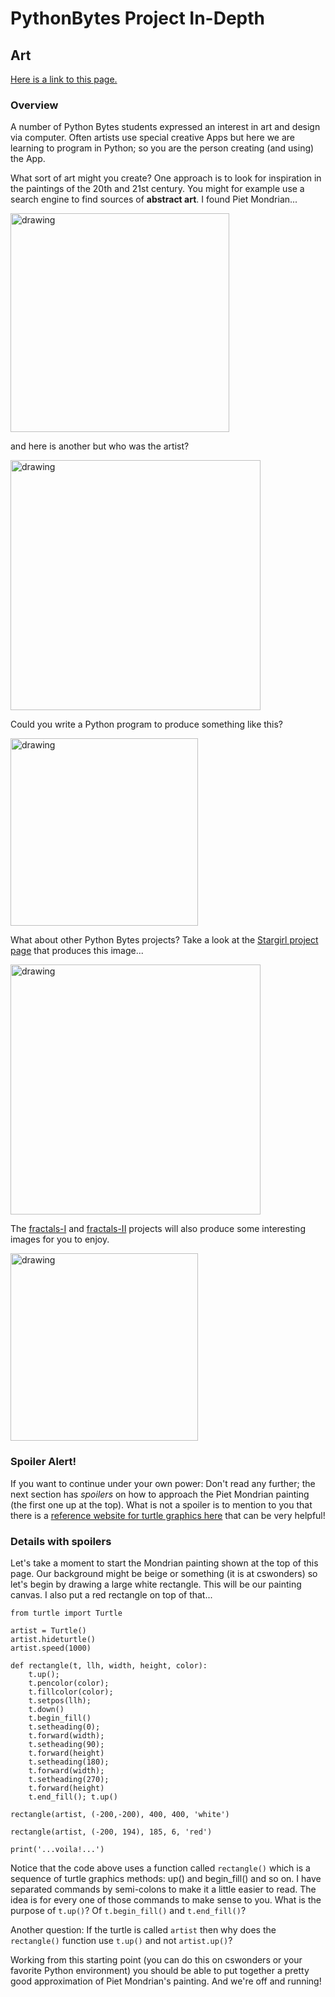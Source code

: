# PythonBytes Project In-Depth


## Art


[Here is a link to this page.](https://github.com/robfatland/pythonbytes/tree/master/projects/art#pythonbytes-project-in-depth)


### Overview


A number of Python Bytes students expressed an interest in art and design via computer. Often artists use special
creative Apps but here we are learning to program in Python; so you are the person creating (and using) the App. 


What sort of art might you create? One approach is to look for inspiration in the paintings of the 20th and 21st
century. You might for example use a search engine to find sources of **abstract art**. I found Piet Mondrian...


<img src="https://github.com/robfatland/pythonbytes/blob/master/projects/art/mondrian.png" alt="drawing" width="350"/>


and here is another but who was the artist? 


<img src="https://github.com/robfatland/pythonbytes/blob/master/projects/art/abstract.png" alt="drawing" width="400"/>


Could you write a Python program to produce something like this?


<img src="https://github.com/robfatland/pythonbytes/blob/master/projects/art/lines.png" alt="drawing" width="300"/>


What about other Python Bytes projects? Take a look at the 
[Stargirl project page](https://github.com/robfatland/pythonbytes/tree/master/projects/stargirl#pythonbytes-project-in-depth)
that produces this image...

<img src="https://github.com/robfatland/pythonbytes/blob/master/projects/stargirl/trajectories.png" alt="drawing" width="400"/>


The 
[fractals-I](https://github.com/robfatland/pythonbytes/tree/master/projects/fractals-I#pythonbytes-project-in-depth)
and 
[fractals-II](https://github.com/robfatland/pythonbytes/tree/master/projects/fractals-II#pythonbytes-project-in-depth)
projects will also produce some interesting images for you to enjoy.


<img src="https://github.com/robfatland/pythonbytes/blob/master/projects/art/julia.png" alt="drawing" width="300"/>

### Spoiler Alert!

If you want to continue under your own power: Don't read any further; the next section has *spoilers* on how to
approach the Piet Mondrian painting (the first one up at the top). What is not a spoiler is to mention to you that
there is a [reference website for turtle graphics here](https://docs.python.org/3.3/library/turtle.html) that can
be very helpful!


### Details with spoilers


Let's take a moment to start the Mondrian painting shown at the top of this page. Our background might be beige 
or something (it is at cswonders) so let's begin by drawing a large white rectangle. This will be our painting canvas. 
I also put a red rectangle on top of that...


```
from turtle import Turtle

artist = Turtle()
artist.hideturtle()
artist.speed(1000)

def rectangle(t, llh, width, height, color):
    t.up(); 
    t.pencolor(color); 
    t.fillcolor(color); 
    t.setpos(llh); 
    t.down()
    t.begin_fill()
    t.setheading(0); 
    t.forward(width); 
    t.setheading(90); 
    t.forward(height)
    t.setheading(180); 
    t.forward(width); 
    t.setheading(270); 
    t.forward(height)
    t.end_fill(); t.up()

rectangle(artist, (-200,-200), 400, 400, 'white')

rectangle(artist, (-200, 194), 185, 6, 'red')

print('...voila!...')
```

Notice that the code above uses a function called `rectangle()` which is a sequence of turtle graphics methods: up() and 
begin_fill() and so on. I have separated commands by semi-colons to make it a little easier to read. The idea is for 
every one of those commands to make sense to you. What is the purpose of `t.up()`? Of `t.begin_fill()` and `t.end_fill()`?


Another question: If the turtle is called `artist` then why does the `rectangle()` function use `t.up()` and not
`artist.up()`? 


Working from this starting point (you can do this on cswonders or your favorite Python environment) you should be able to put
together a pretty good approximation of Piet Mondrian's painting. And we're off and running!


